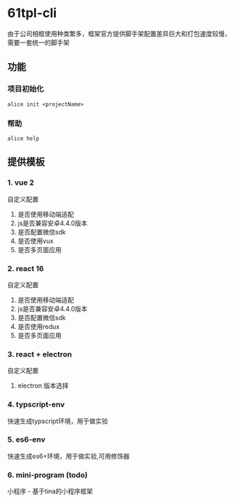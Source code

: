 # 61tpl-cli
由于公司相框使用种类繁多，框架官方提供脚手架配置差异巨大和打包速度较慢，需要一套统一的脚手架
## 功能
### 项目初始化
```
alice init <projectName>
```
### 帮助
```
alice help
```
## 提供模板
### 1. vue 2
自定义配置
1. 是否使用移动端适配
2. js是否兼容安卓4.4.0版本
3. 是否配置微信sdk
4. 是否使用vux
6. 是否多页面应用

### 2. react 16
自定义配置
1. 是否使用移动端适配
2. js是否兼容安卓4.4.0版本
3. 是否配置微信sdk
4. 是否使用redux
6. 是否多页面应用

### 3. react + electron
自定义配置
1. electron 版本选择

### 4. typscript-env 
快速生成typscript环境，用于做实验

### 5. es6-env
快速生成es6+环境，用于做实验,可用修饰器

### 6. mini-program (todo)
小程序 - 基于tina的小程序框架
